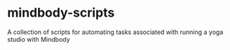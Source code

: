 # mindbody-scripts
A collection of scripts for automating tasks associated with running a yoga studio with Mindbody
